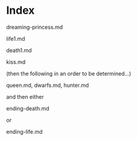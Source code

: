# Index 

dreaming-princess.md

life1.md

death1.md

kiss.md

(then the following in an order to be determined...)

queen.md, dwarfs.md, hunter.md

and then either

ending-death.md

or 

ending-life.md